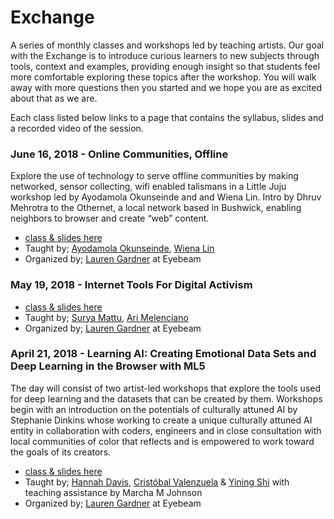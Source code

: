 # Exchange
A series of monthly classes and workshops led by teaching artists. Our goal with the Exchange is to introduce curious learners to new subjects through tools, context and examples, providing enough insight so that students feel more comfortable exploring these topics after the workshop. You will walk away with more questions then you started and we hope you are as excited about that as we are.

Each class listed below links to a page that contains the syllabus, slides and a recorded video of the session.

### June 16, 2018 - Online Communities, Offline 
Explore the use of technology to serve offline communities by making networked, sensor collecting, wifi enabled talismans in a Little Juju workshop led by Ayodamola Okunseinde and and Wiena Lin. Intro by Dhruv Mehrotra to the Othernet, a local network based in Bushwick, enabling neighbors to browser and create “web” content. 

* [class & slides here](https://github.com/eyebeam/Exchange/blob/master/Jul16_OnlineOffline.md)
* Taught by; [Ayodamola Okunseinde](http://ayo.io/), [Wiena Lin](http://www.wienalin.com/)
* Organized by; [Lauren Gardner](https://github.com/poohlaga) at Eyebeam

### May 19, 2018 - Internet Tools For Digital Activism 
* [class & slides here](https://github.com/eyebeam/Exchange/blob/master/May19_DigitalActivism.md) 
* Taught by; [Surya Mattu](https://github.com/samatt), [Ari Melenciano](https://github.com/ariciano)
* Organized by; [Lauren Gardner](https://github.com/poohlaga) at Eyebeam

### April 21, 2018 - Learning AI: Creating Emotional Data Sets and Deep Learning in the Browser with ML5 

The day will consist of two artist-led workshops that explore the tools used for deep learning and the datasets that can be created by them. Workshops begin with an introduction on the potentials of culturally attuned AI by Stephanie Dinkins whose working to create a unique culturally attuned AI entity in collaboration with coders, engineers and in close consultation with local communities of color that reflects and is empowered to work toward the goals of its creators.

* [class & slides here](https://github.com/eyebeam/Exchange/blob/master/Apr21_LearningAI.md) 
* Taught by; [Hannah Davis](https://github.com/handav), [Cristóbal Valenzuela](https://github.com/cvalenzuela) & [Yining Shi](https://github.com/yining1023) with teaching assistance by Marcha M Johnson
* Organized by; [Lauren Gardner](https://github.com/poohlaga) at Eyebeam
